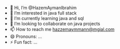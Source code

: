 - 👋 Hi, I’m @HazemAymanIbrahim
- 👀 I’m interested in java full stack
- 🌱 I’m currently learning java and sql
- 💞️ I’m looking to collaborate on java projects
- 📫 How to reach me hazzemaymmann@mgial.com  
- 😄 Pronouns: ...
- ⚡ Fun fact: ...

<!---
HazemAymanIbrahim/HazemAymanIbrahim is a ✨ special ✨ repository because its `README.md` (this file) appears on your GitHub profile.
You can click the Preview link to take a look at your changes.
--->
